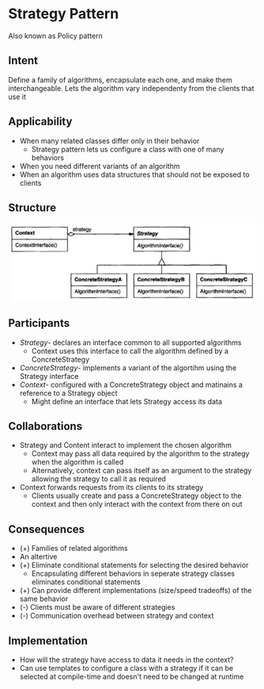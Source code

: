 # Strategy Pattern 
Also known as Policy pattern

## Intent

Define a family of algorithms, encapsulate each one, and make them interchangeable. Lets the algorithm vary independenty from the clients that use it

## Applicability
- When many related classes differ only in their behavior
  - Strategy pattern lets us configure a class with one of many behaviors
- When you need different variants of an algorithm 
- When an algorithm uses data structures that should not be exposed to clients

## Structure
![](../static/strategy.png)

## Participants
- *Strategy*- declares an interface common to all supported algorithms
  - Context uses this interface to call the algorithm defined by a ConcreteStrategy
- *ConcreteStrategy*- implements a variant of the algortihm using the Strategy interface
- *Context*- configured with a ConcreteStrategy object and matinains a reference to a Strategy object 
  - Might define an interface that lets Strategy access its data

## Collaborations
- Strategy and Content interact to implement the chosen algorithm 
  - Context may pass all data required by the algorithm to the strategy when the algorithm is called
  - Alternatively, context can pass itself as an argument to the strategy allowing the strategy to call it as required 
- Context forwards requests from its clients to its strategy 
  - Clients usually create and pass a ConcreteStrategy object to the context and then only interact with the context from there on out 

## Consequences
- (+) Families of related algorithms
- An altertive 
- (+) Eliminate conditional statements for selecting the desired behavior 
  - Encapsulating different behaviors in seperate strategy classes eliminates conditional statements 
- (+) Can provide different implementations (size/speed tradeoffs) of the same behavior 
- (-) Clients must be aware of different strategies
- (-) Communication overhead between strategy and context 

## Implementation
- How will the strategy have access to data it needs in the context?
- Can use templates to configure a class with a strategy if it can be selected at compile-time and doesn't need to be changed at runtime